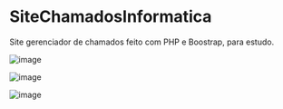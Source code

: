 # SiteChamadosInformatica
Site gerenciador de chamados feito com PHP e Boostrap, para estudo.

![image](https://github.com/giansb/SiteChamadosInformatica/assets/107221898/6d699ab9-c09a-40f3-8fd5-be9b128f8716)

![image](https://github.com/giansb/SiteChamadosInformatica/assets/107221898/641f7395-ccf0-4075-b519-68c9be645aa2)

![image](https://github.com/giansb/SiteChamadosInformatica/assets/107221898/136aa484-d461-452f-aeb5-7594c990f114)
